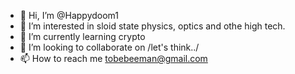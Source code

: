 - 👋 Hi, I’m @Happydoom1
- 👀 I’m interested in sloid state physics, optics and othe high tech.
- 🌱 I’m currently learning crypto
- 💞️ I’m looking to collaborate on /let's think../
- 📫 How to reach me tobebeeman@gmail.com

<!---
Happydoom1/Happydoom1 is a ✨ special ✨ repository because its `README.md` (this file) appears on your GitHub profile.
You can click the Preview link to take a look at your changes.
--->
